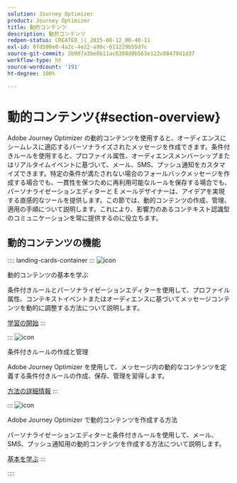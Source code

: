 ```yaml
---
solution: Journey Optimizer
product: Journey Optimizer
title: 動的コンテンツ
description: 動的コンテンツ
redpen-status: CREATED_||_2025-08-12_00-40-11
exl-id: 87d500e0-4a2c-4e22-a90c-611229b55d7c
source-git-commit: 2b907a3be8b11ac6308d0b563e122c88478d1d37
workflow-type: ht
source-wordcount: '191'
ht-degree: 100%

---
```


# 動的コンテンツ{#section-overview}

Adobe Journey Optimizer の動的コンテンツを使用すると、オーディエンスにシームレスに適応するパーソナライズされたメッセージを作成できます。条件付きルールを使用すると、プロファイル属性、オーディエンスメンバーシップまたはリアルタイムイベントに基づいて、メール、SMS、プッシュ通知をカスタマイズできます。特定の条件が満たされない場合のフォールバックメッセージを作成する場合でも、一貫性を保つために再利用可能なルールを保存する場合でも、パーソナライゼーションエディターと E メールデザイナーは、アイデアを実現する直感的なツールを提供します。この節では、動的コンテンツの作成、管理、適用の手順について説明します。これにより、影響力のあるコンテキスト認識型のコミュニケーションを常に提供するのに役立ちます。

## 動的コンテンツの機能

:::: landing-cards-container
:::
![icon](https://cdn.experienceleague.adobe.com/icons/circle-play.svg?lang=ja)

動的コンテンツの基本を学ぶ

条件付きルールとパーソナライゼーションエディターを使用して、プロファイル属性、コンテキストイベントまたはオーディエンスに基づいてメッセージコンテンツを動的に調整する方法について説明します。

[学習の開始](../using/personalization/get-started-dynamic-content.md)
:::

:::
![icon](https://cdn.experienceleague.adobe.com/icons/list-check.svg?lang=ja)

条件付きルールの作成と管理

Adobe Journey Optimizer を使用して、メッセージ内の動的なコンテンツを定義する条件付きルールの作成、保存、管理を習得します。

[方法の詳細情報](../using/personalization/create-conditions.md)
:::

:::
![icon](https://cdn.experienceleague.adobe.com/icons/bullseye.svg?lang=ja)

Adobe Journey Optimizer で動的コンテンツを作成する方法

パーソナライゼーションエディターと条件付きルールを使用して、メール、SMS、プッシュ通知用の動的コンテンツを作成する方法について説明します。

[基本を学ぶ](../using/personalization/dynamic-content.md)
:::

::::
